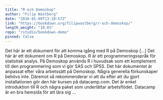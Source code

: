```yaml
---
title: "R och Demoskop"
author: "Filip Wastberg"
date: "2018-01-09T13:10:57Z"
link: "https://bookdown.org/filipwastberg/r-och-demoskop/"
length_weight: "10.6%"
repo: "rstudio/bookdown-demo"
pinned: false
---
```


Det här är ett dokument för att komma igång med R på Demoskop [...] Det här är ett dokument om R på Demoskop. R är ett programmeringsspråk för statistisk analys. På Demoskop används R i huvudsak som ett komplement till den programmering som vi gör SAS och SPSS. Det här dokumentet är anpassat efter våra arbetssätt på Demoskop. Några generella förkunskaper behövs inte. Däremot så rekommenderar vi att du efter att du gjort installationen gör den här kursen på datacamp.com. Det är enkel introduktion till R och några paket som underlättar arbetsflödet. Datacamp är en bra hemsida för att lära sig ...
